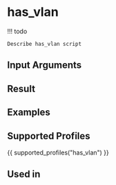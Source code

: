 

# has_vlan

<!-- prettier-ignore -->
!!! todo

    Describe has_vlan script

## Input Arguments

## Result

## Examples

## Supported Profiles

{{ supported_profiles("has_vlan") }}

## Used in

